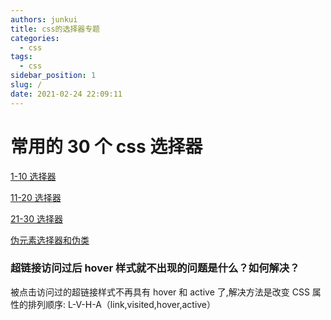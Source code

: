 ```yaml
---
authors: junkui
title: css的选择器专题
categories:
  - css
tags:
  - css
sidebar_position: 1
slug: /
date: 2021-02-24 22:09:11
---
```


# 常用的 30 个 css 选择器

[1-10 选择器](https://blog.csdn.net/Ed7zgeE9X/article/details/102812665)

[11-20 选择器](https://blog.csdn.net/Ed7zgeE9X/article/details/102848593)

[21-30 选择器](https://blog.csdn.net/Ed7zgeE9X/article/details/102907996?)

[伪元素选择器和伪类](https://blog.csdn.net/m0_37686205/article/details/88396191)

### 超链接访问过后 hover 样式就不出现的问题是什么？如何解决？

被点击访问过的超链接样式不再具有 hover 和 active 了,解决方法是改变 CSS 属性的排列顺序: L-V-H-A（link,visited,hover,active）
